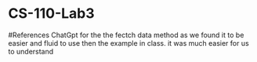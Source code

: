 # CS-110-Lab3

#References
ChatGpt for the the fectch data method as we found it to be easier and fluid to use then the example in class. it was much easier for us to understand
